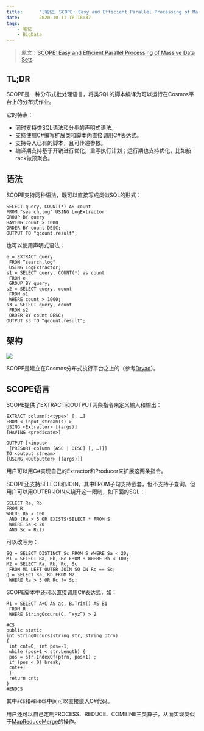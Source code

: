 ```yaml
---
title:      "[笔记] SCOPE: Easy and Efficient Parallel Processing of Massive Data Sets"
date:       2020-10-11 18:18:37
tags:
    - 笔记
    - BigData
---
```


> 原文：[SCOPE: Easy and Efficient Parallel Processing of Massive Data Sets](http://www.vldb.org/pvldb/vol1/1454166.pdf)

## TL;DR

SCOPE是一种分布式批处理语言，将类SQL的脚本编译为可以运行在Cosmos平台上的分布式作业。

它的特点：
- 同时支持类SQL语法和分步的声明式语法。
- 支持使用C#编写扩展类和脚本内直接调用C#表达式。
- 支持导入已有的脚本，且可传递参数。
- 编译期支持基于开销进行优化，重写执行计划；运行期也支持优化，比如按rack做预聚合。

<!--more-->

## 语法

SCOPE支持两种语法，既可以直接写成类似SQL的形式：

```
SELECT query, COUNT(*) AS count
FROM "search.log" USING LogExtractor
GROUP BY query
HAVING count > 1000
ORDER BY count DESC;
OUTPUT TO "qcount.result";
```

也可以使用声明式语法：

```
e = EXTRACT query
 FROM “search.log"
 USING LogExtractor;
s1 = SELECT query, COUNT(*) as count
 FROM e
 GROUP BY query;
s2 = SELECT query, count
 FROM s1
 WHERE count > 1000;
s3 = SELECT query, count
 FROM s2
 ORDER BY count DESC;
OUTPUT s3 TO “qcount.result";
```

## 架构

![](https://fuzhe-pics.oss-cn-beijing.aliyuncs.com/scope-01.jpg)

SCOPE是建立在Cosmos分布式执行平台之上的（参考[Dryad](/2020/10/11/dryad-distributed-data-parallel-programs-from-sequential-building-blocks/)）。

## SCOPE语言

SCOPE提供了EXTRACT和OUTPUT两条指令来定义输入和输出：

```
EXTRACT column[:<type>] [, …]
FROM < input_stream(s) >
USING <Extractor> [(args)]
[HAVING <predicate>]

OUTPUT [<input>
 [PRESORT column [ASC | DESC] [, …]]]
TO <output_stream>
[USING <Outputter> [(args)]]
```

用户可以用C#实现自己的Extractor和Producer来扩展这两条指令。

SCOPE还支持SELECT和JOIN，其中FROM子句支持嵌套，但不支持子查询。但用户可以用OUTER JOIN来绕开这一限制，如下面的SQL：

```
SELECT Ra, Rb
FROM R
WHERE Rb < 100
 AND (Ra > 5 OR EXISTS(SELECT * FROM S
 WHERE Sa < 20
 AND Sc = Rc))
```

可以改写为：

```
SQ = SELECT DISTINCT Sc FROM S WHERE Sa < 20;
M1 = SELECT Ra, Rb, Rc FROM R WHERE Rb < 100;
M2 = SELECT Ra, Rb, Rc, Sc
 FROM M1 LEFT OUTER JOIN SQ ON Rc == Sc;
Q = SELECT Ra, Rb FROM M2
 WHERE Ra > 5 OR Rc != Sc; 
```

SCOPE脚本中还可以直接调用C#表达式，如：

```
R1 = SELECT A+C AS ac, B.Trim() AS B1
 FROM R
 WHERE StringOccurs(C, “xyz”) > 2

#CS
public static
int StringOccurs(string str, string ptrn)
{
 int cnt=0; int pos=-1;
 while (pos+1 < str.Length) {
 pos = str.IndexOf(ptrn, pos+1) ;
 if (pos < 0) break;
 cnt++;
 }
 return cnt;
}
#ENDCS
```

其中`#CS`和`#ENDCS`中间可以直接嵌入C#代码。

用户还可以自己定制PROCESS、REDUCE、COMBINE三类算子，从而实现类似于[MapReduceMerge](2020/09/27/map-reduce-merge-simplified-relational-data-processing-on-large-clusters/)的操作。
